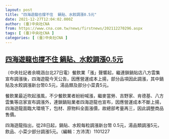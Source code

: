 ```yaml
---
layout: post
title: "四海遊龍也撐不住  鍋貼、水餃調漲0.5元"
date: 2021-12-27T12:04:02.000Z
author: (臺)中央社CNA
from: https://www.cna.com.tw/news/firstnews/202112270296.aspx
tags: [ (臺)中央社CNA ]
categories: [ (臺)中央社CNA ]
---
```

<!--1640606642000-->
[四海遊龍也撐不住  鍋貼、水餃調漲0.5元](https://www.cna.com.tw/news/firstnews/202112270296.aspx)
------

<div>
<div></div><div><p>（中央社記者余曉涵台北27日電）餐飲業「漲」聲響起，繼連鎖鍋貼店八方雲集宣布調漲後，四海遊龍今天公告，因應營運成本上揚，部分品項因此調漲，其中鍋貼及水餃調漲新台幣0.5元，湯品類及部分小菜貴5元。</p><p>餐飲業最近吹起漲風，不少餐飲業者紛紛喊漲，繼麥當勞、吉野家、肯德基、八方雲集等店家宣布調漲外，連鎖鍋貼業者四海遊龍也宣布，因應營運成本不斷上揚，四海遊龍面臨大環境下，包材、原物料全面漲價，故總部考量再三，因此調整商品售價。</p><p>四海遊龍指出，從28日起，鍋貼、水餃每粒調漲新台幣 0.5元，湯品類調漲5元，飲品、小菜少部分調漲5元。（編輯：方沛清）1101227</p></div>
</div>
